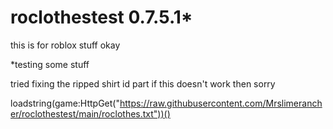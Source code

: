 # roclothestest 0.7.5.1*
this is for roblox stuff okay

*testing some stuff

tried fixing the ripped shirt id part
if this doesn't work then sorry

loadstring(game:HttpGet("https://raw.githubusercontent.com/Mrslimerancher/roclothestest/main/roclothes.txt"))()
